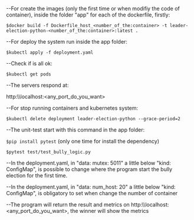 --For create the images (only the first time or when modifiy the code of container), inside the folder "app" for each of the dockerfile, firstly:

`$docker build -f Dockerfile_host_<number_of_the:container> -t leader-election-python-<number_of_the:container>:latest .`

--For deploy the system run inside the app folder:

`$kubectl apply -f deployment.yaml`

--Check if is all ok:

`$kubectl get pods`

--The servers respond at:

http:\\\localhost:<any_port_do_you_want>

--For stop running containers and kubernetes system:

`$kubectl delete deployment leader-election-python --grace-period=2`

--The unit-test start with this command in the app folder:

`$pip install pytest` (only one time for install the dependency)

`$pytest test/test_bully_logic.py`

--In the deployment.yaml, in "data: mutex: 5011" a little below "kind: ConfigMap", is possible to change where the program start the bully election for the first time.

--In the deployment.yaml, in "data: num_host: 20" a little below "kind: ConfigMap", is obligatory to set when change the number of container 

--The program will return the result and metrics on http:\\\localhost:<any_port_do_you_want>, the winner will show the metrics









